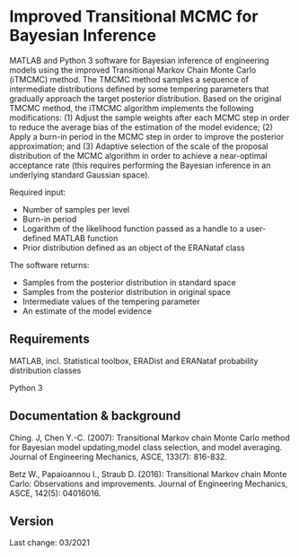 # Improved Transitional MCMC for Bayesian Inference

MATLAB and Python 3 software for Bayesian inference of engineering models using the improved Transitional Markov Chain Monte Carlo (iTMCMC) method. The TMCMC method samples a sequence of intermediate distributions defined by some tempering parameters that gradually approach the target posterior distribution. Based on the original TMCMC method, the iTMCMC algorithm implements the following modifications: (1) Adjust the sample weights after each MCMC step in order to reduce the average bias of the estimation of the model evidence; (2) Apply a burn-in period in the MCMC step in order to improve the posterior approximation; and (3) Adaptive selection of the scale of the proposal distribution of the MCMC algorithm in order to achieve a near-optimal acceptance rate (this requires performing the Bayesian inference in an underlying standard Gaussian space).

Required input:
* Number of samples per level
* Burn-in period
* Logarithm of the likelihood function passed as a handle to a user-defined MATLAB function
* Prior distribution defined as an object of the ERANataf class

The software returns:
* Samples from the posterior distribution in standard space
* Samples from the posterior distribution in original space
* Intermediate values of the tempering parameter
* An estimate of the model evidence



## Requirements

MATLAB, incl. Statistical toolbox, ERADist and ERANataf probability distribution classes

Python 3


## Documentation & background

Ching. J, Chen Y.-C. (2007): Transitional Markov chain Monte Carlo method for Bayesian model updating,model class selection, and model averaging. Journal of Engineering Mechanics, ASCE, 133(7): 816-832.

Betz W., Papaioannou I., Straub D. (2016): Transitional Markov chain Monte Carlo: Observations and improvements. Journal of Engineering Mechanics, ASCE, 142(5): 04016016.


## Version

Last change: 03/2021


